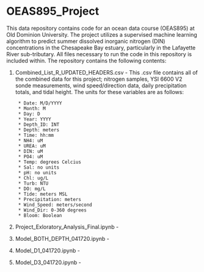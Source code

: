 # OEAS895_Project

This data repository contains code for an ocean data course (OEAS895) at Old Dominion University. The project utilizes a supervised machine learning algorithm to predict summer dissolved inorganic nitrogen (DIN) concentrations in the Chesapeake Bay estuary, particularly in the Lafayette River sub-tributary. 
All files necessary to run the code in this repository is included within.
The repository contains the following contents:

1. Combined_List_R_UPDATED_HEADERS.csv - This .csv file contains all of the combined data for this project; nitrogen samples, YSI 6600 V2 sonde measurements, wind speed/direction data, daily precipitation totals, and tidal height. The units for these variables are as follows:
		
		* Date: M/D/YYYY
		* Month: M
		* Day: D
		* Year: YYYY
		* Depth_ID: INT
		* Depth: meters
		* Time: hh:mm
		* NH4: uM
		* UREA: uM
		* DIN: uM
		* PO4: uM
		* Temp: degrees Celcius
		* Sal: no units
		* pH: no units
		* Chl: ug/L
		* Turb: NTU
		* DO: mg/L
		* Tide: meters MSL
		* Precipitation: meters
		* Wind_Speed: meters/second
		* Wind_Dir: 0-360 degrees
		* Bloom: Boolean
2. Project_Exloratory_Analysis_Final.ipynb - 
3. Model_BOTH_DEPTH_041720.ipynb -
4. Model_D1_041720.ipynb -
5. Model_D3_041720.ipynb -
